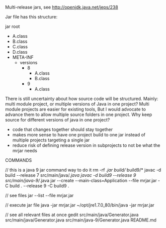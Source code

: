 
Multi-release jars, see http://openjdk.java.net/jeps/238

Jar file has this structure:

jar root
  - A.class
  - B.class
  - C.class
  - D.class
  - META-INF
     - versions
        - 8
           - A.class
           - B.class
        - 9
           - A.class


There is still uncertainty about how source code will be structured. Mainly: multi module project, 
or multiple versions of Java in one project? Multi module projects are easier for existing tools,
But I would advocate to advance them to allow multiple source folders in one project.
Why keep source for different versions of java in one project?
- code that changes together should stay together
- makes more sense to have one project build to one jar instead of multiple projects targeting a single jar
- reduce risk of defining release version in subprojects to not be what the mrjar needs


COMMANDS

// this is a java 9 jar command way to do it
rm -rf *.jar build/* build9/*
javac -d build --release 7 src/main/java/*.java
javac -d build9 --release 9 src/main/java-9/*.java
jar --create --main-class=Application --file mrjar.jar -C build . --release 9 -C build9 .

// see files
jar --list --file mrjar.jar

// execute jar file
java -jar mrjar.jar
~/opt/jre1.7.0_80/bin/java -jar mrjar.jar

// see all relevant files at once
gedit src/main/java/Generator.java src/main/java/Generator.java src/main/java-9/Generator.java README.md





